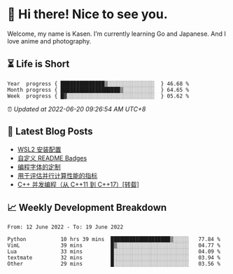 <h1>👋 Hi there! Nice to see you.</h1>

Welcome, my name is Kasen. I’m currently learning Go and Japanese. And I love anime and photography.


## ⏳ Life is Short

<!-- Start of Time Progress Bar -->
``` text
Year  progress { ██████████████▒░░░░░░░░░░░░░░░  } 46.68 %
Month progress { ███████████████████▒░░░░░░░░░░  } 64.65 %
Week  progress { █▓░░░░░░░░░░░░░░░░░░░░░░░░░░░░  } 05.62 %
```

⏰ *Updated at 2022-06-20 09:26:54 AM UTC+8*

<!-- End of Time Progress Bar -->

## 📝 Latest Blog Posts

<!-- BLOG-POST-LIST:START -->
- [WSL2 安装配置](https://blog.imkasen.com/wsl2-config.html)
- [自定义 README Badges](https://blog.imkasen.com/custom-readme-badges.html)
- [编程字体的定制](https://blog.imkasen.com/coding-fonts-configuration.html)
- [用于评估并行计算性能的指标](https://blog.imkasen.com/parallel-performance-metrics.html)
- [C++ 并发编程（从 C++11 到 C++17）[转载]](https://blog.imkasen.com/cpp-concurrency.html)
<!-- BLOG-POST-LIST:END -->

## 📈 Weekly Development Breakdown

<!--START_SECTION:waka-->

```text
From: 12 June 2022 - To: 19 June 2022

Python           10 hrs 39 mins  ███████████████████▒░░░░░   77.84 %
VimL             39 mins         █▒░░░░░░░░░░░░░░░░░░░░░░░   04.77 %
Lua              33 mins         █░░░░░░░░░░░░░░░░░░░░░░░░   04.09 %
textmate         32 mins         █░░░░░░░░░░░░░░░░░░░░░░░░   03.94 %
Other            29 mins         █░░░░░░░░░░░░░░░░░░░░░░░░   03.56 %
```

<!--END_SECTION:waka-->
